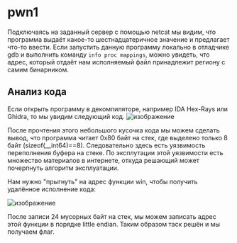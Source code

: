 # pwn1

Подключаясь на заданный сервер с помощью netcat мы видим, что программа выдаёт какое-то шестнадцатеричное значение и предлагает что-то ввести. 
Если запустить данную программу локально в отладчике gdb и выполнить команду `info proc mappings`, можно увидеть, что адрес, который отдаёт нам исполняемый файл принадлежит региону с самим бинарником. 

## Анализ кода
Если открыть программу в декомпиляторе, например IDA Hex-Rays или Ghidra, то мы увидим следующий код.
![изображение](https://user-images.githubusercontent.com/64375994/151363202-74e779e7-d6a4-48ef-b93d-fc4f2a4da6ee.png)

После прочтения этого небольшого кусочка кода мы можем сделать вывод, что программа читает 0x80 байт на стек, где выделено только 8 байт (sizeof(__int64)==8). Следовательно здесь есть уязвимость переполнения буфера на стеке. По эксплутации этой уязвимости есть множество материалов в интернете, откуда решающий может почерпнуть алгоритм эксплуатации. 

Нам нужно "прыгнуть" на адрес функции win, чтобы получить удалённое исполнение кода:

![изображение](https://user-images.githubusercontent.com/64375994/151363632-573adf0d-cd70-4057-8b45-cb5e5f1c9573.png)

После записи 24 мусорных байт на стек, мы можем записать адрес этой функции в порядке little endian. Таким образом таск решён и мы получаем флаг.
